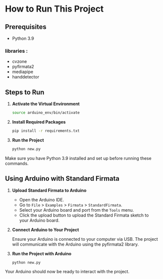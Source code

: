 # How to Run This Project

## Prerequisites

- Python 3.9

### libraries :

- cvzone
- pyfirmata2
- mediapipe
- handdetector

## Steps to Run

1. **Activate the Virtual Environment**

   ```bash
   source arduino_env/bin/activate
   ```

2. **Install Required Packages**

   ```bash
   pip install -r requirements.txt
   ```

3. **Run the Project**
   ```bash
   python new.py
   ```

Make sure you have Python 3.9 installed and set up before running these commands.

## Using Arduino with Standard Firmata

1. **Upload Standard Firmata to Arduino**

   - Open the Arduino IDE.
   - Go to `File` > `Examples` > `Firmata` > `StandardFirmata`.
   - Select your Arduino board and port from the `Tools` menu.
   - Click the upload button to upload the Standard Firmata sketch to your Arduino board.

2. **Connect Arduino to Your Project**

   Ensure your Arduino is connected to your computer via USB. The project will communicate with the Arduino using the pyfirmata2 library.

3. **Run the Project with Arduino**

   ```bash
   python new.py
   ```

Your Arduino should now be ready to interact with the project.
